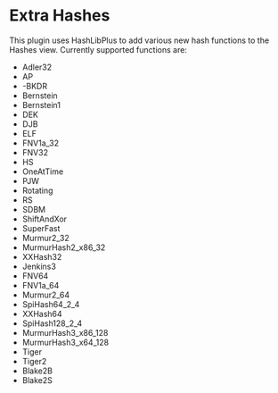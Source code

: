 # Extra Hashes

This plugin uses HashLibPlus to add various new hash functions to the Hashes view.
Currently supported functions are:
- Adler32
- AP
- -BKDR
- Bernstein
- Bernstein1
- DEK
- DJB
- ELF
- FNV1a_32
- FNV32
- HS
- OneAtTime
- PJW
- Rotating
- RS
- SDBM
- ShiftAndXor
- SuperFast
- Murmur2_32
- MurmurHash2_x86_32
- XXHash32
- Jenkins3
- FNV64
- FNV1a_64
- Murmur2_64
- SpiHash64_2_4
- XXHash64
- SpiHash128_2_4
- MurmurHash3_x86_128
- MurmurHash3_x64_128
- Tiger
- Tiger2
- Blake2B
- Blake2S
